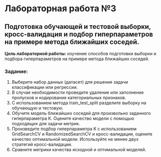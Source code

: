 # Лабораторная работа №3
## Подготовка обучающей и тестовой выборки, кросс-валидация и подбор гиперпараметров на примере метода ближайших соседей.
**Цель лабораторной работы:** изучение способов подготовки выборки и подбора гиперпараметров на примере метода ближайших соседей.
### Задание:
1. Выберите набор данных (датасет) для решения задачи классификации или регрессии.
2. В случае необходимости проведите удаление или заполнение пропусков и кодирование категориальных признаков.
3. С использованием метода train_test_split разделите выборку на обучающую и тестовую.
4. Обучите модель ближайших соседей для произвольно заданного гиперпараметра K. Оцените качество модели с помощью подходящих для задачи метрик.
5. Произведите подбор гиперпараметра K с использованием GridSearchCV и RandomizedSearchCV и кросс-валидации, оцените качество оптимальной модели. Используйте не менее двух стратегий кросс-валидации.
6. Сравните метрики качества исходной и оптимальной моделей.
